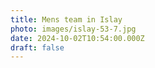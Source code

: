 ```yaml
---
title: Mens team in Islay
photo: images/islay-53-7.jpg
date: 2024-10-02T10:54:00.000Z
draft: false
---
```

